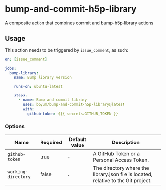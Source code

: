 # bump-and-commit-h5p-library

A composite action that combines commit and bump-h5p-library actions

## Usage

This action needs to be triggered by `issue_comment`, as such:

```yml
on: [issue_comment]

jobs:
  bump-library:
    name: Bump library version

    runs-on: ubuntu-latest

    steps:
      - name: Bump and commit library
        uses: boyum/bump-and-commit-h5p-library@latest
        with:
          github-token: ${{ secrets.GITHUB_TOKEN }}
```

### Options

| Name                | Required | Default value | Description                                                                        |
| ------------------- | -------- | ------------- | ---------------------------------------------------------------------------------- |
| `github-token`      | true     | -             | A GitHub Token or a Personal Access Token.                                         |
| `working-directory` | false    | `.`           | The directory where the library.json file is located, relative to the Git project. |
